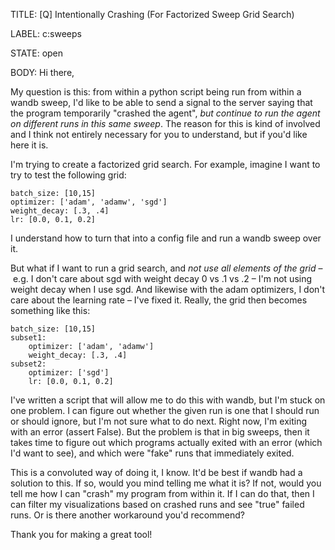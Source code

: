 TITLE:
[Q] Intentionally Crashing (For Factorized Sweep Grid Search)

LABEL:
c:sweeps

STATE:
open

BODY:
Hi there,

My question is this: from within a python script being run from within a wandb sweep, I'd like to be able to send a signal to the server saying that the program temporarily "crashed the agent", _but continue to run the agent on different runs in this same sweep_. The reason for this is kind of involved and I think not entirely necessary for you to understand, but if you'd like here it is.

I'm trying to create a factorized grid search.  For example, imagine I want to try to test the following grid:
```
batch_size: [10,15]
optimizer: ['adam', 'adamw', 'sgd']
weight_decay: [.3, .4]
lr: [0.0, 0.1, 0.2]
```

I understand how to turn that into a config file and run a wandb sweep over it.

But what if I want to run a grid search, and _not use all elements of the grid_ – e.g. I don't care about sgd with weight decay 0 vs .1 vs .2 – I'm not using weight decay when I use sgd.  And likewise with the adam optimizers, I don't care about the learning rate – I've fixed it. Really, the grid then becomes something like this:
```
batch_size: [10,15]
subset1:
    optimizer: ['adam', 'adamw']
    weight_decay: [.3, .4]
subset2:
    optimizer: ['sgd']
    lr: [0.0, 0.1, 0.2]
```

I've written a script that will allow me to do this with wandb, but I'm stuck on one problem.  I can figure out whether the given run is one that I should run or should ignore, but I'm not sure what to do next.  Right now, I'm exiting with an error (assert False).  But the problem is that in big sweeps, then it takes time to figure out which programs actually exited with an error (which I'd want to see), and which were "fake" runs that immediately exited.

This is a convoluted way of doing it, I know.  It'd be best if wandb had a solution to this.  If so, would you mind telling me what it is?  If not, would you tell me how I can "crash" my program from within it.  If I can do that, then I can filter my visualizations based on crashed runs and see "true" failed runs. Or is there another workaround you'd recommend?

Thank you for making a great tool!

